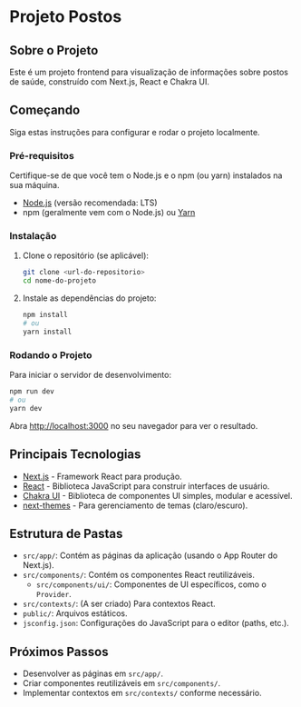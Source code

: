 # Projeto Postos

## Sobre o Projeto

Este é um projeto frontend para visualização de informações sobre postos de saúde, construído com Next.js, React e Chakra UI.

## Começando

Siga estas instruções para configurar e rodar o projeto localmente.

### Pré-requisitos

Certifique-se de que você tem o Node.js e o npm (ou yarn) instalados na sua máquina.

- [Node.js](https://nodejs.org/) (versão recomendada: LTS)
- npm (geralmente vem com o Node.js) ou [Yarn](https://yarnpkg.com/)

### Instalação

1. Clone o repositório (se aplicável):
   ```bash
   git clone <url-do-repositorio>
   cd nome-do-projeto
   ```
2. Instale as dependências do projeto:
   ```bash
   npm install
   # ou
   yarn install
   ```

### Rodando o Projeto

Para iniciar o servidor de desenvolvimento:

```bash
npm run dev
# ou
yarn dev
```

Abra [http://localhost:3000](http://localhost:3000) no seu navegador para ver o resultado.

## Principais Tecnologias

- [Next.js](https://nextjs.org/) - Framework React para produção.
- [React](https://reactjs.org/) - Biblioteca JavaScript para construir interfaces de usuário.
- [Chakra UI](https://chakra-ui.com/) - Biblioteca de componentes UI simples, modular e acessível.
- [next-themes](https://github.com/pacocoursey/next-themes) - Para gerenciamento de temas (claro/escuro).

## Estrutura de Pastas

- `src/app/`: Contém as páginas da aplicação (usando o App Router do Next.js).
- `src/components/`: Contém os componentes React reutilizáveis.
  - `src/components/ui/`: Componentes de UI específicos, como o `Provider`.
- `src/contexts/`: (A ser criado) Para contextos React.
- `public/`: Arquivos estáticos.
- `jsconfig.json`: Configurações do JavaScript para o editor (paths, etc.).

## Próximos Passos

- Desenvolver as páginas em `src/app/`.
- Criar componentes reutilizáveis em `src/components/`.
- Implementar contextos em `src/contexts/` conforme necessário.
